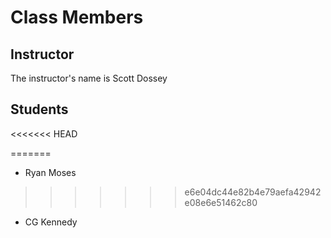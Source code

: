 # Class Members

## Instructor

The instructor's name is Scott Dossey

## Students

<<<<<<< HEAD

=======
* Ryan Moses
>>>>>>> e6e04dc44e82b4e79aefa42942e08e6e51462c80
* CG Kennedy
